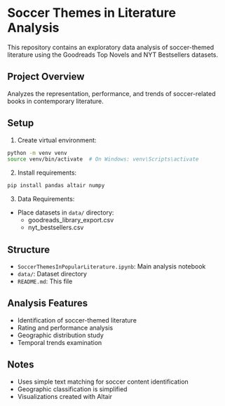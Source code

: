 # Soccer Themes in Literature Analysis

This repository contains an exploratory data analysis of soccer-themed literature using the Goodreads Top Novels and NYT Bestsellers datasets.

## Project Overview
Analyzes the representation, performance, and trends of soccer-related books in contemporary literature.

## Setup

1. Create virtual environment:
```bash
python -m venv venv
source venv/bin/activate  # On Windows: venv\Scripts\activate
```

2. Install requirements:
```bash
pip install pandas altair numpy
```

3. Data Requirements:
- Place datasets in `data/` directory:
  - goodreads_library_export.csv
  - nyt_bestsellers.csv

## Structure
- `SoccerThemesInPopularLiterature.ipynb`: Main analysis notebook
- `data/`: Dataset directory
- `README.md`: This file

## Analysis Features
- Identification of soccer-themed literature
- Rating and performance analysis
- Geographic distribution study
- Temporal trends examination

## Notes
- Uses simple text matching for soccer content identification
- Geographic classification is simplified
- Visualizations created with Altair
